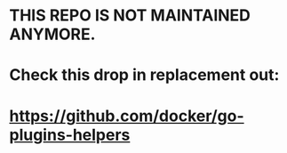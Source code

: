 # THIS REPO IS NOT MAINTAINED ANYMORE.

# Check this drop in replacement out:

# https://github.com/docker/go-plugins-helpers
